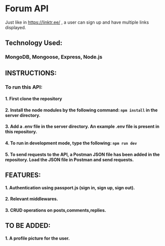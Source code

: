 # Forum API
Just like in https://linktr.ee/ , a user can sign up and have multiple links displayed.

## Technology Used:
### MongoDB, Mongoose, Express, Node.js

## INSTRUCTIONS:
### To run this API:
####      1. First clone the repository
####      2. Install the node modules by the following command: ```npm install``` in the server directory.
####      3. Add a .env file in the server directory. An example .env file is present in this repository.
####      4. To run in development mode, type the following: ```npm run dev```
####      5. To send requests to the API, a Postman JSON file has been added in the repository. Load the JSON file in Postman and send requests.

## FEATURES:
#### 1. Authentication using **passport.js** (sign in, sign up, sign out).
#### 2. Relevant middlewares.
#### 3. CRUD operations on posts,comments,replies.

## TO BE ADDED:
#### 1. A profile picture for the user.
